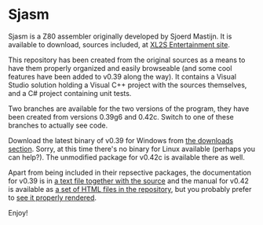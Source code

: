 # Sjasm #

Sjasm is a Z80 assembler originally developed by Sjoerd Mastijn. It is available to download, sources included, at [XL2S Entertainment site](http://home.online.nl/~smastijn/home.html).

This repository has been created from the original sources as a means to have them properly organized and easily browseable (and some cool features have been added to v0.39 along the way). It contains a Visual Studio solution holding a Visual C++ project with the sources themselves, and a C# project containing unit tests.

Two branches are available for the two versions of the program, they have been created from versions 0.39g6 and 0.42c. Switch to one of these branches to actually see code.

Download the latest binary of v0.39 for Windows from [the downloads section](https://bitbucket.org/konamiman/sjasm/downloads). Sorry, at this time there's no binary for Linux available (perhaps you can help?). The unmodified package for v0.42c is available there as well.

Apart from being included in their repsective packages, the documentation for v0.39 is in [a text file together with the source](https://bitbucket.org/konamiman/sjasm/src/v0.39/README.txt) and the manual for v0.42 is available as [a set of HTML files in the repository](https://bitbucket.org/konamiman/sjasm/src/v0.42/Manual), but you probably prefer to [see it properly rendered](http://konamiman.bitbucket.org/sjasm-manual).

Enjoy!